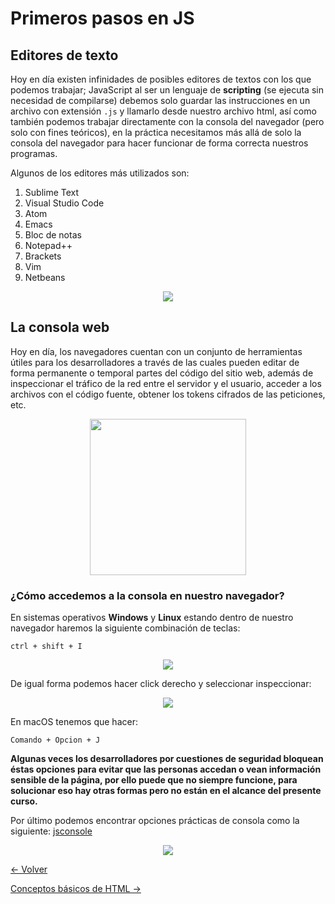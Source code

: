 # Primeros pasos en JS  

## Editores de texto
Hoy en día existen infinidades de posibles editores de textos con los que podemos trabajar; JavaScript al ser un lenguaje de **scripting** (se ejecuta sin necesidad de compilarse) debemos solo guardar las instrucciones en un archivo con extensión `.js` y llamarlo desde nuestro archivo html, así como también podemos trabajar directamente con la consola del navegador (pero solo con fines teóricos), en la práctica necesitamos más allá de solo la consola del navegador para hacer funcionar de forma correcta nuestros programas.

Algunos de los editores más utilizados son:

1. Sublime Text
2. Visual Studio Code  
3. Atom  
4. Emacs    
5. Bloc de notas  
6. Notepad++  
7. Brackets  
8. Vim  
9. Netbeans

<p align="center">
    <img src="./img/editores.png">
</p>   

## La consola web  
Hoy en día, los navegadores cuentan con un conjunto de herramientas útiles para los desarrolladores a través de las cuales pueden editar de forma permanente o temporal partes del código del sitio web, además de inspeccionar el tráfico de la red entre el servidor y el usuario, acceder a los archivos con el código fuente, obtener los tokens cifrados de las peticiones, etc.

<p align="center">
<img src="./img/navegadores.png" height="250;">
</p>  

### ¿Cómo accedemos a la consola en nuestro navegador?
En sistemas operativos **Windows** y **Linux** estando dentro de nuestro navegador haremos la siguiente combinación de teclas:  

`ctrl + shift + I`

<p align="center">
<img src="./img/consolaWeb2.png" >
</p>   

De igual forma podemos hacer click derecho y seleccionar inspeccionar:  

<p align="center">
<img src="./img/consolaWeb.png" >
</p>  

En macOS tenemos que hacer:     

`Comando + Opcion + J`


**Algunas veces los desarrolladores por cuestiones de seguridad bloquean éstas opciones para evitar que las personas accedan o vean información sensible de la página,
por ello puede que no siempre funcione, para solucionar eso hay otras formas pero no están en el alcance del presente curso.**  


Por último podemos encontrar opciones prácticas de consola como la siguiente: [jsconsole](https://jsconsole.com/)

<p align="center">
<img src="./img/jsconsole.png" >
</p>

[<- Volver](Readme.md)

[Conceptos básicos de HTML ->](03-Conceptos-básicos-de-HTML.md)

